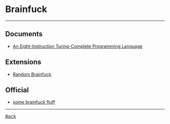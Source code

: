 # Brainfuck

---

## Documents

- [An Eight-Instruction Turing-Complete Programming Language](https://muppetlabs.com/~breadbox/bf/)

## Extensions

- [Random Brainfuck](./Extensions/RandomBrainfuck.md)

## Official

- [some brainfuck fluff](https://brainfuck.org/)

---

[<kbd> Back </kbd>](./readme.md)
